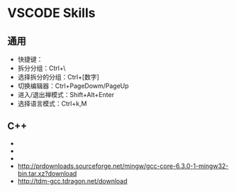 # VSCODE Skills

## 通用

- 快捷键：
- 拆分分组：Ctrl+\
- 选择拆分的分组：Ctrl+[数字]
- 切换编辑器：Ctrl+PageDowm/PageUp
- 进入/退出禅模式：Shift+Alt+Enter
- 选择语言模式：Ctrl+k,M

## C++

- [](https://blog.csdn.net/c_duoduo/article/details/51615381)
- [](https://blog.csdn.net/LK274857347/article/details/83068498)
- [](https://www.cnblogs.com/qcssmd/p/5302052.html)
- http://prdownloads.sourceforge.net/mingw/gcc-core-6.3.0-1-mingw32-bin.tar.xz?download
- http://tdm-gcc.tdragon.net/download
